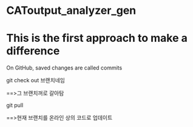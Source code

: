 # CAToutput_analyzer_gen
# This is the first approach to make a difference


On GitHub, saved changes are called commits


git check out 브랜치네임

==>그 브랜치꺼로 갈아탐

git pull 

==>현재 브랜치를 온라인 상의 코드로 업데이트
